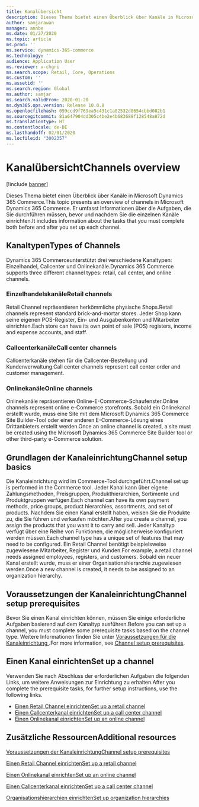 ```yaml
---
title: Kanalübersicht
description: Dieses Thema bietet einen Überblick über Kanäle in Microsoft Dynamics 365 Commerce.
author: samjarawan
manager: annbe
ms.date: 01/27/2020
ms.topic: article
ms.prod: ''
ms.service: dynamics-365-commerce
ms.technology: ''
audience: Application User
ms.reviewer: v-chgri
ms.search.scope: Retail, Core, Operations
ms.custom: ''
ms.assetid: ''
ms.search.region: Global
ms.author: samjar
ms.search.validFrom: 2020-01-20
ms.dyn365.ops.version: Release 10.0.8
ms.openlocfilehash: 099ccd9f769ea5c431c1a82532d8654cbbd082b1
ms.sourcegitcommit: 81a647904dd305c4be2e4b683689f128548a872d
ms.translationtype: HT
ms.contentlocale: de-DE
ms.lasthandoff: 02/01/2020
ms.locfileid: "3002357"
---
```

# <a name="channels-overview"></a><span data-ttu-id="48018-103">Kanalübersicht</span><span class="sxs-lookup"><span data-stu-id="48018-103">Channels overview</span></span>


[!include [banner](includes/banner.md)]

<span data-ttu-id="48018-104">Dieses Thema bietet einen Überblick über Kanäle in Microsoft Dynamics 365 Commerce.</span><span class="sxs-lookup"><span data-stu-id="48018-104">This topic presents an overview of channels in Microsoft Dynamics 365 Commerce.</span></span> <span data-ttu-id="48018-105">Er umfasst Informationen über die Aufgaben, die Sie durchführen müssen, bevor und nachdem Sie die einzelnen Kanäle einrichten.</span><span class="sxs-lookup"><span data-stu-id="48018-105">It includes information about the tasks that you must complete both before and after you set up each channel.</span></span>

## <a name="types-of-channels"></a><span data-ttu-id="48018-106">Kanaltypen</span><span class="sxs-lookup"><span data-stu-id="48018-106">Types of Channels</span></span>

<span data-ttu-id="48018-107">Dynamics 365 Commerceunterstützt drei verschiedene Kanaltypen: Einzelhandel, Callcenter und Onlinekanäle.</span><span class="sxs-lookup"><span data-stu-id="48018-107">Dynamics 365 Commerce supports three different channel types: retail, call center, and online channels.</span></span>

### <a name="retail-channels"></a><span data-ttu-id="48018-108">Einzelhandelskanäle</span><span class="sxs-lookup"><span data-stu-id="48018-108">Retail channels</span></span>

<span data-ttu-id="48018-109">Retail Channel repräsentieren herkömmliche physische Shops.</span><span class="sxs-lookup"><span data-stu-id="48018-109">Retail channels represent standard brick-and-mortar stores.</span></span> <span data-ttu-id="48018-110">Jeder Shop kann seine eigenen POS-Register, Ein- und Ausgabenkonten und Mitarbeiter einrichten.</span><span class="sxs-lookup"><span data-stu-id="48018-110">Each store can have its own point of sale (POS) registers, income and expense accounts, and staff.</span></span> 

### <a name="call-center-channels"></a><span data-ttu-id="48018-111">Callcenterkanäle</span><span class="sxs-lookup"><span data-stu-id="48018-111">Call center channels</span></span>

<span data-ttu-id="48018-112">Callcenterkanäle stehen für die Callcenter-Bestellung und Kundenverwaltung.</span><span class="sxs-lookup"><span data-stu-id="48018-112">Call center channels represent call center order and customer management.</span></span>

### <a name="online-channels"></a><span data-ttu-id="48018-113">Onlinekanäle</span><span class="sxs-lookup"><span data-stu-id="48018-113">Online channels</span></span>

<span data-ttu-id="48018-114">Onlinekanäle repräsentieren Online-E-Commerce-Schaufenster.</span><span class="sxs-lookup"><span data-stu-id="48018-114">Online channels represent online e-Commerce storefronts.</span></span> <span data-ttu-id="48018-115">Sobald ein Onlinekanal erstellt wurde, muss eine Site mit dem Microsoft Dynamics 365 Commerce Site Builder-Tool oder einer anderen E-Commerce-Lösung eines Drittanbieters erstellt werden.</span><span class="sxs-lookup"><span data-stu-id="48018-115">Once an online channel is created, a site must be created using the Microsoft Dynamics 365 Commerce Site Builder tool or other third-party e-Commerce solution.</span></span>

## <a name="channel-setup-basics"></a><span data-ttu-id="48018-116">Grundlagen der Kanaleinrichtung</span><span class="sxs-lookup"><span data-stu-id="48018-116">Channel setup basics</span></span>

<span data-ttu-id="48018-117">Die Kanaleinrichtung wird im Commerce-Tool durchgeführt.</span><span class="sxs-lookup"><span data-stu-id="48018-117">Channel set up is performed in the Commerce tool.</span></span> <span data-ttu-id="48018-118">Jeder Kanal kann über eigene Zahlungsmethoden, Preisgruppen, Produkthierarchien, Sortimente und Produktgruppen verfügen.</span><span class="sxs-lookup"><span data-stu-id="48018-118">Each channel can have its own payment methods, price groups, product hierarchies, assortments, and set of products.</span></span> <span data-ttu-id="48018-119">Nachdem Sie einen Kanal erstellt haben, weisen Sie die Produkte zu, die Sie führen und verkaufen möchten.</span><span class="sxs-lookup"><span data-stu-id="48018-119">After you create a channel, you assign the products that you want it to carry and sell.</span></span> <span data-ttu-id="48018-120">Jeder Kanaltyp verfügt über eine Reihe von Funktionen, die möglicherweise konfiguriert werden müssen.</span><span class="sxs-lookup"><span data-stu-id="48018-120">Each channel type has a unique set of features that may need to be configured.</span></span> <span data-ttu-id="48018-121">Ein Retail Channel benötigt beispielsweise zugewiesene Mitarbeiter, Register und Kunden.</span><span class="sxs-lookup"><span data-stu-id="48018-121">For example, a retail channel needs assigned employees, registers, and customers.</span></span> <span data-ttu-id="48018-122">Sobald ein neuer Kanal erstellt wurde, muss er einer Organisationshierarchie zugewiesen werden.</span><span class="sxs-lookup"><span data-stu-id="48018-122">Once a new channel is created, it needs to be assigned to an organization hierarchy.</span></span>

## <a name="channel-setup-prerequisites"></a><span data-ttu-id="48018-123">Voraussetzungen der Kanaleinrichtung</span><span class="sxs-lookup"><span data-stu-id="48018-123">Channel setup prerequisites</span></span>

<span data-ttu-id="48018-124">Bevor Sie einen Kanal einrichten können, müssen Sie einige erforderliche Aufgaben basierend auf dem Kanaltyp ausführen.</span><span class="sxs-lookup"><span data-stu-id="48018-124">Before you can set up a channel, you must complete some prerequisite tasks based on the channel type.</span></span> <span data-ttu-id="48018-125">Weitere Informationen finden Sie unter [Voraussetzungen für die Kanaleinrichtung ](channels-prerequisites.md).</span><span class="sxs-lookup"><span data-stu-id="48018-125">For more information, see [Channel setup prerequisites](channels-prerequisites.md).</span></span>

## <a name="set-up-a-channel"></a><span data-ttu-id="48018-126">Einen Kanal einrichten</span><span class="sxs-lookup"><span data-stu-id="48018-126">Set up a channel</span></span>

<span data-ttu-id="48018-127">Verwenden Sie nach Abschluss der erforderlichen Aufgaben die folgenden Links, um weitere Anweisungen zur Einrichtung zu erhalten.</span><span class="sxs-lookup"><span data-stu-id="48018-127">After you complete the prerequisite tasks, for further setup instructions, use the following links.</span></span>

- [<span data-ttu-id="48018-128">Einen Retail Channel einrichten</span><span class="sxs-lookup"><span data-stu-id="48018-128">Set up a retail channel</span></span>](channel-setup-retail.md)
- [<span data-ttu-id="48018-129">Einen Callcenterkanal einrichten</span><span class="sxs-lookup"><span data-stu-id="48018-129">Set up a call center channel</span></span>](channel-setup-callcenter.md)
- [<span data-ttu-id="48018-130">Einen Onlinekanal einrichten</span><span class="sxs-lookup"><span data-stu-id="48018-130">Set up an online channel</span></span>](channel-setup-online.md)

<!--
## Post-channel configuration

After you create a channel, you may need to complete some of the below tasks:

- [Add channel to an organizational hierarchy](add-channel-org-hierarchy.md)
- Set up fulfillment groups. (LINK TBD)
- Configure the POS registers for the store. (LINK TBD)
- Assign product assortments to the store. (LINK TBD)
- Process assortments to generate the list of products that are included in the assortment and to make the products available in the retail store. (LINK TBD)
- Send data such as number sequences, hardware profiles, and POS screen layouts to the Retail POS registers.(LINK TBD)
- Publish the retail store to send store data to Retail POS. (LINK TBD)
- Run the jobs to send the store data to Retail POS. (LINK TBD)
-->

## <a name="additional-resources"></a><span data-ttu-id="48018-131">Zusätzliche Ressourcen</span><span class="sxs-lookup"><span data-stu-id="48018-131">Additional resources</span></span>

[<span data-ttu-id="48018-132">Voraussetzungen der Kanaleinrichtung</span><span class="sxs-lookup"><span data-stu-id="48018-132">Channel setup prerequisites</span></span>](channels-prerequisites.md)

[<span data-ttu-id="48018-133">Einen Retail Channel einrichten</span><span class="sxs-lookup"><span data-stu-id="48018-133">Set up a retail channel</span></span>](channel-setup-retail.md)
    
[<span data-ttu-id="48018-134">Einen Onlinekanal einrichten</span><span class="sxs-lookup"><span data-stu-id="48018-134">Set up an online channel</span></span>](channel-setup-online.md)

[<span data-ttu-id="48018-135">Einen Callcenterkanal einrichten</span><span class="sxs-lookup"><span data-stu-id="48018-135">Set up a call center channel</span></span>](channel-setup-callcenter.md)

[<span data-ttu-id="48018-136">Organisationshierarchien einrichten</span><span class="sxs-lookup"><span data-stu-id="48018-136">Set up organization hierarchies</span></span>](channels-org-hierarchies.md)

